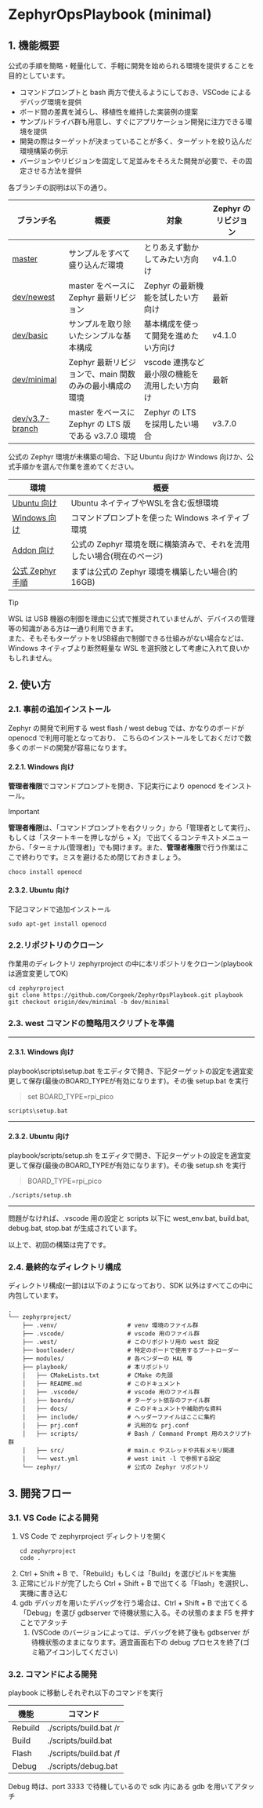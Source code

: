 # ZephyrOpsPlaybook (minimal)

## 1. 機能概要
公式の手順を簡略・軽量化して、手軽に開発を始められる環境を提供することを目的としています。
* コマンドプロンプトと bash 両方で使えるようにしておき、VSCode によるデバッグ環境を提供
* ボード間の差異を減らし、移植性を維持した実装例の提案
* サンプルドライバ群も用意し、すぐにアプリケーション開発に注力できる環境を提供
* 開発の際はターゲットが決まっていることが多く、ターゲットを絞り込んだ環境構築の例示
* バージョンやリビジョンを固定して足並みをそろえた開発が必要で、その固定させる方法を提供

各ブランチの説明は以下の通り。

| ブランチ名 | 概要 | 対象 | Zephyr のリビジョン |
|---|---|---|---|
| [master](https://github.com/Corgeek/ZephyrOpsPlaybook/tree/master) | サンプルをすべて盛り込んだ環境 | とりあえず動かしてみたい方向け | v4.1.0 |
| [dev/newest](https://github.com/Corgeek/ZephyrOpsPlaybook/tree/dev/newest) | master をベースに Zephyr 最新リビジョン | Zephyr の最新機能を試したい方向け | 最新 |
| [dev/basic](https://github.com/Corgeek/ZephyrOpsPlaybook/tree/dev/basic) | サンプルを取り除いたシンプルな基本構成 | 基本構成を使って開発を進めたい方向け | v4.1.0 |
| [dev/minimal](https://github.com/Corgeek/ZephyrOpsPlaybook/tree/dev/minimal) | Zephyr 最新リビジョンで、main 関数のみの最小構成の環境 | vscode 連携など最小限の機能を流用したい方向け | 最新 |
| [dev/v3.7-branch](https://github.com/Corgeek/ZephyrOpsPlaybook/tree/dev/v3.7-branch) | master をベースに Zephyr の LTS 版である v3.7.0 環境 | Zephyr の LTS を採用したい場合 | v3.7.0 |

公式の Zephyr 環境が未構築の場合、下記 Ubuntu 向けか Windows 向けか、公式手順かを選んで作業を進めてください。

| 環境 | 概要 |
|------|------|
| [Ubuntu 向け](README.md) | Ubuntu ネイティブやWSLを含む仮想環境 |
| [Windows 向け](README_win.md) | コマンドプロンプトを使った Windows ネイティブ環境 |
| [Addon 向け](README_addon.md) | 公式の Zephyr 環境を既に構築済みで、それを流用したい場合(現在のページ) |
| [公式 Zephyr 手順](https://docs.zephyrproject.org/latest/develop/getting_started/index.html) | まずは公式の Zephyr 環境を構築したい場合(約16GB) |

> [!TIP]
WSL は USB 機器の制御を理由に公式で推奨されていませんが、デバイスの管理等の知識がある方は一通り利用できます。<br>
また、そもそもターゲットをUSB経由で制御できる仕組みがない場合などは、Windows ネイティブより断然軽量な WSL を選択肢として考慮に入れて良いかもしれません。

## 2. 使い方

### 2.1. 事前の追加インストール

Zephyr の開発で利用する west flash / west debug では、かなりのボードが openocd で利用可能となっており、
こちらのインストールをしておくだけで数多くのボードの開発が容易になります。

#### 2.2.1. Windows 向け
**管理者権限**でコマンドプロンプトを開き、下記実行により openocd をインストール。

> [!IMPORTANT]
**管理者権限**は、「コマンドプロンプトを右クリック」から「管理者として実行」、もしくは「スタートキーを押しながら + X」 で出てくるコンテキストメニューから、「ターミナル(管理者)」でも開けます。また、**管理者権限**で行う作業はここで終わりです。ミスを避けるため閉じておきましょう。

```
choco install openocd
```

#### 2.3.2. Ubuntu 向け
下記コマンドで追加インストール
```
sudo apt-get install openocd
```

### 2.2.リポジトリのクローン
作業用のディレクトリ zephyrproject の中に本リポジトリをクローン(playbook は適宜変更してOK)
```
cd zephyrproject
git clone https://github.com/Corgeek/ZephyrOpsPlaybook.git playbook
git checkout origin/dev/minimal -b dev/minimal
```

### 2.3. west コマンドの簡略用スクリプトを準備
---
#### 2.3.1. Windows 向け

playbook\scripts\setup.bat をエディタで開き、下記ターゲットの設定を適宜変更して保存(最後のBOARD_TYPEが有効になります)。その後 setup.bat を実行
> set BOARD_TYPE=rpi_pico
```
scripts\setup.bat
```
---
#### 2.3.2. Ubuntu 向け
playbook/scripts/setup.sh をエディタで開き、下記ターゲットの設定を適宜変更して保存(最後のBOARD_TYPEが有効になります)。その後 setup.sh を実行
> BOARD_TYPE=rpi_pico
```
./scripts/setup.sh
```
---

問題がなければ、.vscode 用の設定と scripts 以下に west_env.bat, build.bat, debug.bat, stop.bat が生成されています。

以上で、初回の構築は完了です。

### 2.4. 最終的なディレクトリ構成

ディレクトリ構成(一部)は以下のようになっており、SDK 以外はすべてこの中に内包しています。
```
.
└── zephyrproject/
    ├── .venv/                    # venv 環境のファイル群
    ├── .vscode/                  # vscode 用のファイル群
    ├── .west/                    # このリポジトリ用の west 設定
    ├── bootloader/               # 特定のボードで使用するブートローダー
    ├── modules/                  # 各ベンダーの HAL 等
    ├── playbook/                 # 本リポジトリ
    │   ├── CMakeLists.txt        # CMake の先頭
    │   ├── README.md             # このドキュメント
    │   ├── .vscode/              # vscode 用のファイル群
    │   ├── boards/               # ターゲット依存のファイル群
    │   ├── docs/                 # このドキュメントや補助的な資料
    │   ├── include/              # ヘッダーファイルはここに集約
    │   ├── prj.conf              # 汎用的な prj.conf
    │   ├── scripts/              # Bash / Command Prompt 用のスクリプト群
    │   ├── src/                  # main.c やスレッドや共有メモリ関連
    │   └── west.yml              # west init -l で参照する設定
    └── zephyr/                   # 公式の Zephyr リポジトリ
```

## 3. 開発フロー
### 3.1. VS Code による開発
1. VS Code で zephyrproject ディレクトリを開く
   ```
   cd zephyrproject
   code .
   ```
2. Ctrl + Shift + B で、「Rebuild」もしくは「Build」を選びビルドを実施
3. 正常にビルドが完了したら Ctrl + Shift + B で出てくる「Flash」を選択し、実機に書き込む
4. gdb デバッガを用いたデバッグを行う場合は、Ctrl + Shift + B で出てくる「Debug」を選び gdbserver で待機状態に入る。その状態のまま F5 を押すことでアタッチ
   1. (VSCode のバージョンによっては、デバッグを終了後も gdbserver が待機状態のままになります。適宜画面右下の debug プロセスを終了(ゴミ箱アイコン)してください)

### 3.2. コマンドによる開発
playbook に移動しそれぞれ以下のコマンドを実行

| 機能 | コマンド |
|-----|----|
| Rebuild | ./scripts/build.bat /r |
| Build | ./scripts/build.bat |
| Flash | ./scripts/build.bat /f |
| Debug | ./scripts/debug.bat |

Debug 時は、port 3333 で待機しているので sdk 内にある gdb を用いてアタッチ

